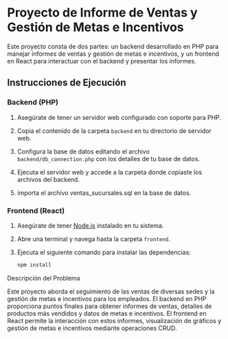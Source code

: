 # Proyecto de Informe de Ventas y Gestión de Metas e Incentivos

Este proyecto consta de dos partes: un backend desarrollado en PHP para manejar informes de ventas y gestión de metas e incentivos, y un frontend en React para interactuar con el backend y presentar los informes.

## Instrucciones de Ejecución

### Backend (PHP)

1. Asegúrate de tener un servidor web configurado con soporte para PHP.

2. Copia el contenido de la carpeta `backend` en tu directorio de servidor web.

3. Configura la base de datos editando el archivo `backend/db_connection.php` con los detalles de tu base de datos.

4. Ejecuta el servidor web y accede a la carpeta donde copiaste los archivos del backend.

5. importa el archivo ventas_sucursales.sql en la base de datos.

### Frontend (React)

1. Asegúrate de tener [Node.js](https://nodejs.org/) instalado en tu sistema.

2. Abre una terminal y navega hasta la carpeta `frontend`.

3. Ejecuta el siguiente comando para instalar las dependencias:

   ```bash
   npm install


Descripción del Problema

Este proyecto aborda el seguimiento de las ventas de diversas sedes y la gestión de metas e incentivos para los empleados. El backend en PHP proporciona puntos finales para obtener informes de ventas, detalles de productos más vendidos y datos de metas e incentivos. El frontend en React permite la interacción con estos informes, visualización de gráficos y gestión de metas e incentivos mediante operaciones CRUD.